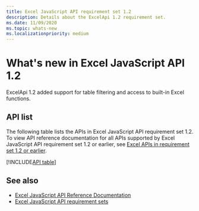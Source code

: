 ```yaml
---
title: Excel JavaScript API requirement set 1.2
description: Details about the ExcelApi 1.2 requirement set.
ms.date: 11/09/2020
ms.topic: whats-new
ms.localizationpriority: medium
---
```


# What's new in Excel JavaScript API 1.2

ExcelApi 1.2 added support for table filtering and access to built-in Excel functions.

## API list

The following table lists the APIs in Excel JavaScript API requirement set 1.2. To view API reference documentation for all APIs supported by Excel JavaScript API requirement set 1.2 or earlier, see [Excel APIs in requirement set 1.2 or earlier](/javascript/api/excel?view=excel-js-1.2&preserve-view=true).

[!INCLUDE[API table](../../includes/excel-1_2.md)]

## See also

- [Excel JavaScript API Reference Documentation](/javascript/api/excel?view=excel-js-1.2&preserve-view=true)
- [Excel JavaScript API requirement sets](excel-api-requirement-sets.md)
